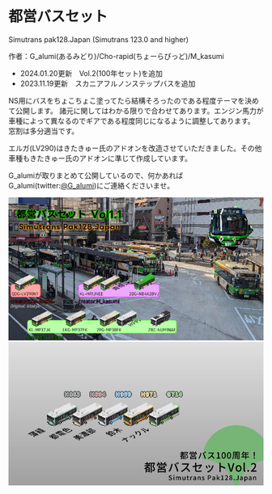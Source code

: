 # 都営バスセット

Simutrans pak128.Japan
(Simutrans 123.0 and higher)

作者：G_alumi(あるみどり)/Cho-rapid(ちょーらぴっど)/M_kasumi

* 2024.01.20更新　Vol.2(100年セット)を追加
* 2023.11.19更新　スカニアフルノンステップバスを追加

NS用にバスをちょこちょこ塗ってたら結構そろったのである程度テーマを決めて公開します。
諸元に関してはわかる限りで合わせてあります。エンジン馬力が車種によって異なるのでギアである程度同じになるように調整してあります。
窓割は多分適当です。

エルガ(LV290)はきたきゅー氏のアドオンを改造させていただきました。その他車種もきたきゅー氏のアドオンに準じて作成しています。

G_alumiが取りまとめて公開しているので、何かあればG_alumi(twitter:[@G_alumi](http://twitter.com/G_alumi))にご連絡くださいませ。

![サムネVol.1](vol1/thumbnail_toei_1.1.png)
![サムネVol.1](vol2/thumbnail.png)
